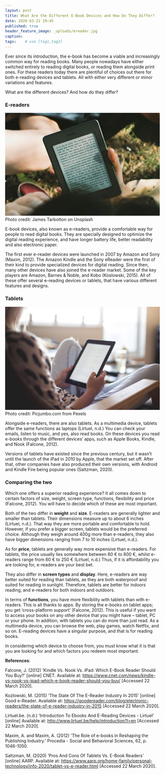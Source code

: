 ```yaml
---
layout: post
title: What Are the Different E-Book Devices and How Do They Differ?
date: 2020-03-22 19:45
published: true
header_feature_image: _uploads/ereader.jpg
caption:
tags:    # use [tag1,tag2]
---
```


Ever since its introduction, the e-book has become a viable and increasingly common way for reading books. Many people nowadays have either switched entirely to reading digital books, or reading them alongside print ones. For these readers today there are plentiful of choices out there for both e-reading devices and tablets. All with either very different or minor variations and features.

What are the different devices? And how do they differ?


### E-readers


[![E-reader](/_uploads/Kindle.jpg)](/_uploads/Kindle.jpg)
Photo credit: James Tarbotton on Unsplash

E-book devices, also known as e-readers, provide a comfortable way for people to read digital books. They are specially designed to optimize the digital reading experience, and have longer battery life, better readability and also electronic paper.

The first ever e-reader devices were launched in 2007 by Amazon and Sony (Maxim, 2012). The Amazon Kindle and the Sony eReader were the first of their kind to provide specialized devices for digital reading. Since then, many other devices have also joined the e-reader market. Some of the key players are Amazon, Barnes & Noble, and Kobo (Koslowski, 2015). All of these offer several e-reading devices or tablets, that have various different features and designs.

### Tablets

[![iPad](/_uploads/ipad.jpg)](/_uploads/ipad.jpg)
Photo credit: Picjumbo.com from Pexels

Alongside e-readers, there are also tablets. As a multimedia device, tablets offer the same functions as laptops (Lirtuel, n.d.) You can check your emails, listen to music, and yes, also read books. On these devices you read e-books through the different devices’ apps, such as Apple Books, Kindle, and Nook (Falcone, 2012).

Versions of tablets have existed since the previous century, but it wasn’t until the launch of the iPad in 2010 by Apple, that the market set off. After that, other companies have also produced their own versions, with Android and Kindle Fire being popular ones (Saltzman, 2020).

### Comparing the two

Which one offers a superior reading experience? It all comes down to certain factors of size, weight, screen type, functions, flexibility and price (Falcone, 2012). You will have to decide which of these are most important.

Both of the two differ in **weight** and **size**. E-readers are generally lighter and smaller than tablets. Their dimensions measure up to about 6 inches (Lirtuel, n.d.). That way they are more portable and comfortable to hold. However, if you prefer a bigger screen, tablets would be the preferred choice. Although they weigh around 400g more than e-readers, they also have bigger dimensions ranging from 7 to 10 inches (Lirtuel, n.d.).

As for **price**, tablets are generally way more expensive than e-readers. For tablets, the price usually lies somewhere between 80 € to 800 €, whilst e-readers range from 60 € to 250 € (Lirtuel, n.d.) Thus, if it is affordability you are looking for, e-readers are your best bet.

They also differ in **screen types** and **display**. Here, e-readers are way better suited for reading than tablets, as they are both waterproof and suited for reading in sunlight. Therefore, tablets are better for indoors reading, and e-readers for both indoors and outdoors.

In terms of **functions**, you have more flexibility with tablets than with e-readers. This is all thanks to apps. By storing the e-books on tablet apps; you get ‘cross-platform support’ (Falcone, 2012). This is useful if you want to access your books on any other device that you might have – tablet, PC or your phone. In addition, with tablets you can do more than just read. As a multimedia device, you can browse the web, play games, watch Netflix, and so on. E-reading devices have a singular purpose, and that is for reading books.

In considering which device to choose from, you must know what it is that you are looking for and which factors you redeem most important.


**References**:

Falcone, J. (2012) ‘Kindle Vs. Nook Vs. iPad: Which E-Book Reader Should You Buy?’ [online] CNET. Available at: <https://www.cnet.com/news/kindle-vs-nook-vs-ipad-which-e-book-reader-should-you-buy/> [Accessed 22 March 2020].

Kozlowski, M. (2015) ‘The State Of The E-Reader Industry In 2015’ [online] Good e-Reader. Available at: <https://goodereader.com/blog/electronic-readers/the-state-of-e-reader-industry-in-2015> [Accessed 22 March 2020].

Lirtuel.be. (n.d.) ‘Introduction To Ebooks And E-Reading Devices - Lirtuel’ [online] Available at: <http://www.lirtuel.be/help/introduction?l=en> [Accessed 22 March 2020].

Maxim, A. and Maxim, A. (2012) 'The Role of e-books in Reshaping the Publishing Industry.' Procedia - Social and Behavioral Sciences, 62, p. 1046-1050.

Saltzman, M. (2020) ‘Pros And Cons Of Tablets Vs. E-Book Readers’ [online] AARP. Available at: <https://www.aarp.org/home-family/personal-technology/info-2020/tablet-vs-e-reader.html> [Accessed 22 March 2020].
